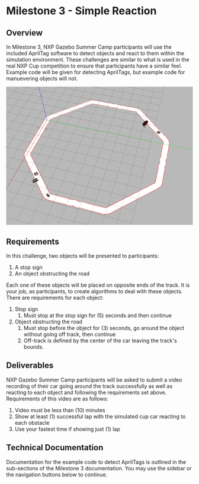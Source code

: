 # Milestone 3 - Simple Reaction

## Overview

In Milestone 3, NXP Gazebo Summer Camp participants will use the included AprilTag software to detect objects and react to them within the simulation environment. These challenges are similar to what is used in the real NXP Cup competition to ensure that participants have a similar feel. Example code will be given for detecting AprilTags, but example code for manuevering objects will not.

![](<../../.gitbook/assets/image (47).png>)

## Requirements

In this challenge, two objects will be presented to participants:

1. A stop sign
2. An object obstructing the road

Each one of these objects will be placed on opposite ends of the track. It is your job, as participants, to create algorithms to deal with these objects. There are requirements for each object:

1. Stop sign
   1. Must stop at the stop sign for (5) seconds and then continue
2. Object obstructing the road
   1. Must stop before the object for (3) seconds, go around the object without going off track, then continue
   2. Off-track is defined by the center of the car leaving the track's bounds.

## Deliverables

NXP Gazebo Summer Camp participants will be asked to submit a video recording of their car going around the track successfully as well as reacting to each object and following the requirements set above. Requirements of this video are as follows:

1. Video must be less than (10) minutes
2. Show at least (1) successful lap with the simulated cup car reacting to each obstacle
3. Use your fastest time if showing just (1) lap

## Technical Documentation

Documentation for the example code to detect AprilTags is outlined in the sub-sections of the Milestone 3 documentation. You may use the sidebar or the navigation buttons below to continue.
